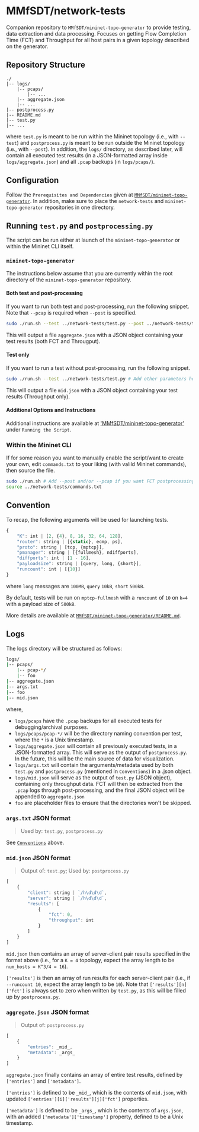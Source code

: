 # MMfSDT/network-tests
Companion repository to `MMfSDT/mininet-topo-generator` to provide testing, data extraction and data processing. Focuses on getting Flow Completion Time (FCT) and Throughput for all host pairs in a given topology described on the generator. 

## Repository Structure
```
./
|-- logs/
    |-- pcaps/
        |-- ...
    |-- aggregate.json
    |-- ...
|-- postprocess.py
|-- README.md
|-- test.py
|-- ...
```

where `test.py` is meant to be run within the Mininet topology (i.e., with `--test`) and `postprocess.py` is meant to be run outside the Mininet topology (i.e., with `--post`). In addition, the `logs/` directory, as described later, will contain all executed test results (in a JSON-formatted array inside `logs/aggregate.json`) and all `.pcap` backups (in `logs/pcaps/`).

## Configuration
Follow the `Prerequisites and Dependencies` given at [`MMfSDT/mininet-topo-generator`](https://github.com/MMfSDT/mininet-topo-generator/blob/master/README.md#prerequisites-and-dependencies). In addition, make sure to place the `network-tests` and `mininet-topo-generator` repositories in one directory.

## Running `test.py` and `postprocessing.py`
The script can be run either at launch of the `mininet-topo-generator` or within the Mininet CLI itself. 

### `mininet-topo-generator`
The instructions below assume that you are currently within the root directory of the `mininet-topo-generator` repository.

#### Both test and post-processing

If you want to run both test and post-processing, run the following snippet. Note that `--pcap` is required when `--post` is specified.
```bash
sudo ./run.sh --test ../network-tests/test.py --post ../network-tests/test.py --pcap # Add other parameters here
```

This will output a file `aggregate.json` with a JSON object containing your test results (both FCT and Througput).

#### Test only

If you want to run a test without post-processing, run the following snippet.
```bash
sudo ./run.sh --test ../network-tests/test.py # Add other parameters here
```

This will output a file `mid.json` with a JSON object containing your test results (Throughput only).

#### Additional Options and Instructions

Additional instructions are available at ['MMfSDT/mininet-topo-generator'](https://github.com/MMfSDT/mininet-topo-generator/blob/master/README.md#running-the-script) under `Running the Script`.

### Within the Mininet CLI
If for some reason you want to manually enable the script/want to create your own, edit `commands.txt` to your liking (with valild Mininet commands), then source the file.

```bash
sudo ./run.sh # Add --post and/or --pcap if you want FCT postprocessing/pcap logging.
source ../network-tests/commands.txt
```

## Convention
To recap, the following arguments will be used for launching tests.

```javascript
{
    "K": int | [2, {4}, 8, 16, 32, 64, 128],
    "router": string | [{static}, ecmp, ps],
    "proto": string | [tcp, {mptcp}],
    "pmanager": string | [{fullmesh}, ndiffports],
    "diffports": int | [1 - 16],
    "payloadsize": string | [query, long, {short}],
    "runcount": int | [{10}]
}
```

where `long` messages are `100MB`, `query` `10kB`, `short` `500kB`.

By default, tests will be run on `mptcp-fullmesh` with a `runcount` of `10` on `k=4` with a payload size of `500kB`.

More details are available at [`MMfSDT/mininet-topo-generator/README.md`](https://github.com/MMfSDT/mininet-topo-generator/blob/master/README.md#running-the-script).

## Logs
The logs directory will be structured as follows:

```bash
logs/
|-- pcaps/
    |-- pcap-*/
    |-- foo
|-- aggregate.json
|-- args.txt
|-- foo
|-- mid.json
```

where,
* `logs/pcaps` have the `.pcap` backups for all executed tests for debugging/archival purposes.
* `logs/pcaps/pcap-*/` will be the directory naming convention per test, where the `*` is a Unix timestamp.
* `logs/aggregate.json` will contain all previously executed tests, in a JSON-formatted array. This will serve as the output of `postprocess.py`. In the future, this will be the main source of data for visualization.
* `logs/args.txt` will contain the arguments/metadata used by both `test.py` and `postprocess.py` (mentioned in `Conventions`) in a .json object.
* `logs/mid.json` will serve as the output of `test.py` (JSON object), containing only throughput data. FCT will then be extracted from the `.pcap` logs through post-processing, and the final JSON object will be appended to `aggregate.json`
* `foo` are placeholder files to ensure that the directories won't be skipped.

### `args.txt` JSON format
> Used by: `test.py`, `postprocess.py`

See [`Conventions`]() above.
### `mid.json` JSON format
> Output of: `test.py`; Used by: `postprocess.py`
```javascript
[
    {
        "client": string | `/h\d\d\d`,
        "server": string | `/h\d\d\d`,
        "results": [
            {
                "fct": 0,
                "throughput": int
            }
        ]
    }
]
```

`mid.json` then contains an array of server-client pair results specified in the format above (i.e., for a `K = 4` topology, expect the array length to be `num_hosts = K^3/4 = 16`).

`['results']` is then an array of run results for each server-client pair (i.e., if `--runcount 10`, expect the array length to be `10`). Note that `['results'][n]['fct']` is always set to zero when written by `test.py`, as this will be filled up by `postprocess.py`.
### `aggregate.json` JSON format
> Output of: `postprocess.py`
```javascript
[
    {
        "entries": _mid_,
        "metadata": _args_
    }
]
```

`aggregate.json` finally contains an array of entire test results, defined by `['entries']` and `['metadata']`. 

`['entries']` is defined to be `_mid_`, which is the contents of `mid.json`, with updated `['entries'][i]['results'][j]['fct']` properties.

`['metadata']` is defined to be `_args_`, which is the contents of `args.json`, with an added `['metadata']['timestamp']` property, defined to be a Unix timestamp.
